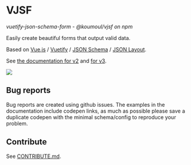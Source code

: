 # VJSF

*vuetify-json-schema-form* - *@koumoul/vjsf on npm*

Easily create beautiful forms that output valid data.

Based on [Vue.js](https://vuejs.org/) / [Vuetify](https://vuetifyjs.com/) / [JSON Schema](https://json-schema.org/) / [JSON Layout](https://github.com/json-layout/json-layout).

See [the documentation for v2](https://koumoul-dev.github.io/vuetify-jsonschema-form/latest/) and [for v3](https://koumoul-dev.github.io/vuetify-jsonschema-form/next/).

![](doc/static/vjsf.gif)

## Bug reports

Bug reports are created using github issues. The examples in the documentation include codepen links, as much as possible please save a duplicate codepen with the minimal schema/config to reproduce your problem.

## Contribute

See [CONTRIBUTE.md](./CONTRIBUTE.md).
